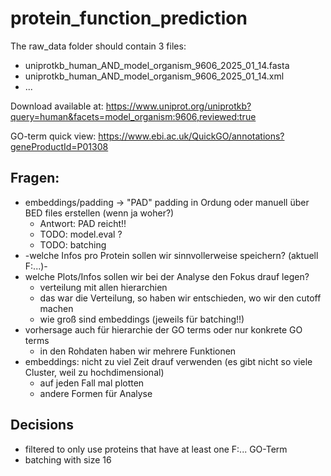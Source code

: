 # protein_function_prediction

The raw_data folder should contain 3 files:
- uniprotkb_human_AND_model_organism_9606_2025_01_14.fasta
- uniprotkb_human_AND_model_organism_9606_2025_01_14.xml
- ...

Download available at: https://www.uniprot.org/uniprotkb?query=human&facets=model_organism:9606,reviewed:true


GO-term quick view: https://www.ebi.ac.uk/QuickGO/annotations?geneProductId=P01308

## Fragen:
- embeddings/padding -> "PAD" padding in Ordung oder manuell über BED files erstellen (wenn ja woher?)
  - Antwort: PAD reicht!!
  - TODO: model.eval ?
  - TODO: batching
- -welche Infos pro Protein sollen wir sinnvollerweise speichern? (aktuell F:...)-
- welche Plots/Infos sollen wir bei der Analyse den Fokus drauf legen?
  - verteilung mit allen hierarchien
  - das war die Verteilung, so haben wir entschieden, wo wir den cutoff machen
  - wie groß sind embeddings (jeweils für batching!!)
- vorhersage auch für hierarchie der GO terms oder nur konkrete GO terms
  - in den Rohdaten haben wir mehrere Funktionen
- embeddings: nicht zu viel Zeit drauf verwenden (es gibt nicht so viele Cluster, weil zu hochdimensional)
  - auf jeden Fall mal plotten
  - andere Formen für Analyse


## Decisions
- filtered to only use proteins that have at least one F:... GO-Term
- batching with size 16